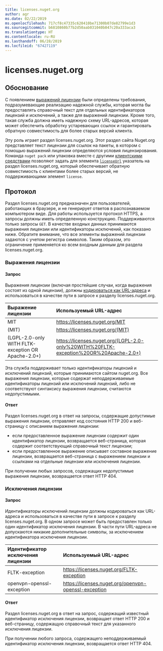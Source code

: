 ```yaml
---
title: licenses.nuget.org
author: agr
ms.date: 02/22/2019
ms.openlocfilehash: 717cf8c47335c620410be71300b07de82799e1d3
ms.sourcegitcommit: b6810860b77b2d50aab031040b047c20a333aca3
ms.translationtype: HT
ms.contentlocale: ru-RU
ms.lasthandoff: 06/28/2019
ms.locfileid: "67427119"
---
```

# <a name="licensesnugetorg"></a>licenses.nuget.org

## <a name="rationale"></a>Обоснование

С появлением [выражений лицензии](../reference/nuspec.md#license) были определены требования, подразумевающие реализацию надежной службы, которая могла бы предоставлять справочный текст для отдельных идентификаторов лицензий и исключений, а также для выражений лицензии.
Кроме того, такая служба должна иметь надежную схему URL-адресов, которая может обеспечить обработку устаревающих ссылок и гарантировать обратную совместимость для более старых версий клиента.

Эту роль играет раздел licenses.nuget.org. Этот раздел сайта Nuget.org представляет текст лицензии для ссылок на пакеты, в котором с помощью выражений лицензии определяются условия лицензирования. Команда `nuget pack` или упаковка вместе с другими [клиентскими средствами](../install-nuget-client-tools.md) позволяют задать для элемента [`licenseUrl`](../reference/nuspec.md#licenseurl) указатель на раздел licenses.nuget.org, который обеспечивает обратную совместимость с клиентами более старых версий, не поддерживающими элемент `license`.

## <a name="protocol"></a>Протокол

Раздел licenses.nuget.org предназначен для пользователей, работающих в браузере, и не генерирует ответов в распознаваемом компьютером виде.
Для работы используется протокол HTTPS, а запросы должны иметь определенную конструкцию. Поддерживаются только запросы `GET`.
В качестве входных данных принимаются выражения лицензии или идентификаторы исключений, как показано ниже. Обратите внимание, что все элементы выражений лицензии задаются с учетом регистра символов. Таким образом, это ограничение применяется ко всем входным данным для раздела licenses.nuget.org.

### <a name="license-expressions"></a>Выражения лицензии

#### <a name="request"></a>Запрос

Выражения лицензии (включая простейшие случаи, когда выражения состоят из одной лицензии), должны [кодироваться как URL-адреса](https://tools.ietf.org/html/rfc3986#section-2.1) и использоваться в качестве пути в запросе к разделу licenses.nuget.org.

| Выражение лицензии | Используемый URL-адрес |
|:---|:---|
| MIT                                                | <https://licenses.nuget.org/MIT> |
| (MIT)                                              | <https://licenses.nuget.org/(MIT)> |
| (LGPL-2.0-only WITH FLTK-exception OR Apache-2.0+) | <https://licenses.nuget.org/(LGPL-2.0-only%20WITH%20FLTK-exception%20OR%20Apache-2.0+)> |

Эта служба поддерживает только идентификаторы лицензий и исключений лицензий, которые принимаются сайтом nuget.org. Все выражения лицензии, которые содержат неподдерживаемые идентификаторы лицензий или исключений лицензий, либо не соответствуют синтаксису выражения лицензии, считаются недопустимыми.

#### <a name="response"></a>Ответ

Раздел licenses.nuget.org в ответ на запросы, содержащие допустимые выражения лицензии, отправляет код состояния HTTP 200 и веб-страницу с описанием выражения лицензии:

* если предоставленное выражение лицензии содержит один идентификатор лицензии, возвращается веб-страница, которая содержит соответствующий справочный текст лицензии;
* если предоставленное выражение описывает составное выражение лицензии, возвращается веб-страница с выражением лицензии и ссылками на отдельные лицензии или исключения лицензии.

При получении любых запросов, содержащих недопустимые выражения лицензии, возвращается ответ HTTP 404.

### <a name="license-exceptions"></a>Исключения лицензии

#### <a name="request"></a>Запрос

Идентификаторы исключений лицензии должны кодироваться как URL-адреса и использоваться в качестве пути в запросе к разделу licenses.nuget.org. В одном запросе может быть предоставлен только один идентификатор исключения лицензии. В части пути URL-адреса не допускаются никакие дополнительные символы, за исключением идентификатора исключения лицензии.

| Идентификатор исключения лицензии | Используемый URL-адрес |
|:---|:---|
|FLTK-exception            | <https://licenses.nuget.org/FLTK-exception> |
|openvpn-openssl-exception | <https://licenses.nuget.org/openvpn-openssl-exception> |

#### <a name="response"></a>Ответ

Раздел licenses.nuget.org в ответ на запрос, содержащий известный идентификатор исключения лицензии, возвращает ответ HTTP 200 и веб-страницу, содержащую справочный текст для указанного исключения лицензии.

При получении любого запроса, содержащего неподдерживаемый идентификатор исключения лицензии, возвращается ответ HTTP 404.